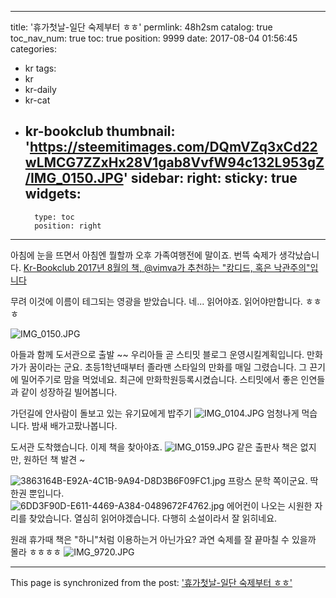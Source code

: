 
---
title: '휴가첫날-일단 숙제부터 ㅎㅎ'
permlink: 48h2sm
catalog: true
toc_nav_num: true
toc: true
position: 9999
date: 2017-08-04 01:56:45
categories:
- kr
tags:
- kr
- kr-daily
- kr-cat
- kr-bookclub
thumbnail: 'https://steemitimages.com/DQmVZq3xCd22wLMCG7ZZxHx28V1gab8VvfW94c132L953gZ/IMG_0150.JPG'
sidebar:
    right:
        sticky: true
widgets:
    -
        type: toc
        position: right
---


아침에 눈을 뜨면서 아침엔 뭘할까 오후 가족여행전에 말이죠.  번뜩 숙제가 생각났습니다. 
[Kr-Bookclub 2017년 8월의 책, @vimva가 추천하는 "캉디드, 혹은 낙관주의"입니다](https://steemkr.com/kr-bookclub/@vimva/kr-bookclub-2017-8-vimva)

무려 이것에 이름이 테그되는 영광을 받았습니다.  네... 읽어야죠.  읽어야만합니다.  ㅎㅎㅎ

![IMG_0150.JPG](https://steemitimages.com/DQmVZq3xCd22wLMCG7ZZxHx28V1gab8VvfW94c132L953gZ/IMG_0150.JPG)

아들과 함께 도서관으로 출발 ~~ 우리아들 곧 스티밋 블로그 운영시킬계획입니다.  만화가가 꿈이라는 군요. 초등1학년때부터 졸라맨 스타일의 만화를 매일 그렸습니다.  그 끈기에 밀어주기로 맘을 먹었네요.  최근에 만화학원등록시켰습니다.  스티밋에서 좋은 인연들과 같이 성장하길 빌어봅니다. 

가던길에 안사람이 돌보고 있는 유기묘에게 밥주기 
![IMG_0104.JPG](https://steemitimages.com/DQmTWDQ3SKQWTHpV54Xm6RRm1xYzk34hJmL2oYjztwyS4gZ/IMG_0104.JPG)
엄청나게 먹습니다. 밤새 배가고팠나봅니다.  

도서관 도착했습니다. 이제 책을 찾아야죠.
![IMG_0159.JPG](https://steemitimages.com/DQmTyuPvKsnXTmPcZ8LjpvBQf1k7cJmGWWy2WXRegukoxJu/IMG_0159.JPG)
같은 출판사 책은 없지만, 원하던 책 발견 ~

![3863164B-E92A-4C1B-9A94-D8D3B6F09FC1.jpg](https://steemitimages.com/DQmcRxeiNG1rKYdqiMenefub5qbazCthWHMdfzxsQ3sa4uL/3863164B-E92A-4C1B-9A94-D8D3B6F09FC1.jpg)
프랑스 문학 쪽이군요. 딱 한권 뿐입니다.  
![6DD3F90D-E611-4469-A384-0489672F4762.jpg](https://steemitimages.com/DQmPYWEAeAsHmtEowznJEWBQEUDuTkvSDKN2YudNSAuPQZk/6DD3F90D-E611-4469-A384-0489672F4762.jpg)
에어컨이 나오는 시원한 자리를 찾았습니다. 열심히 읽어야겠습니다.  다행히 소설이라서 잘 읽히네요. 

원래 휴가때 책은 "하니"처럼 이용하는거 아닌가요? 
과연 숙제를 잘 끝마칠 수 있을까 몰라 ㅎㅎㅎㅎ
![IMG_9720.JPG](https://steemitimages.com/DQmd2KwZMgequEkKKbHBG6rNyuJjNSe2cQzT8Qk38MDXxf1/IMG_9720.JPG)

- - -

This page is synchronized from the post: ['휴가첫날-일단 숙제부터 ㅎㅎ'](https://steemit.com/@kingbit/48h2sm)
